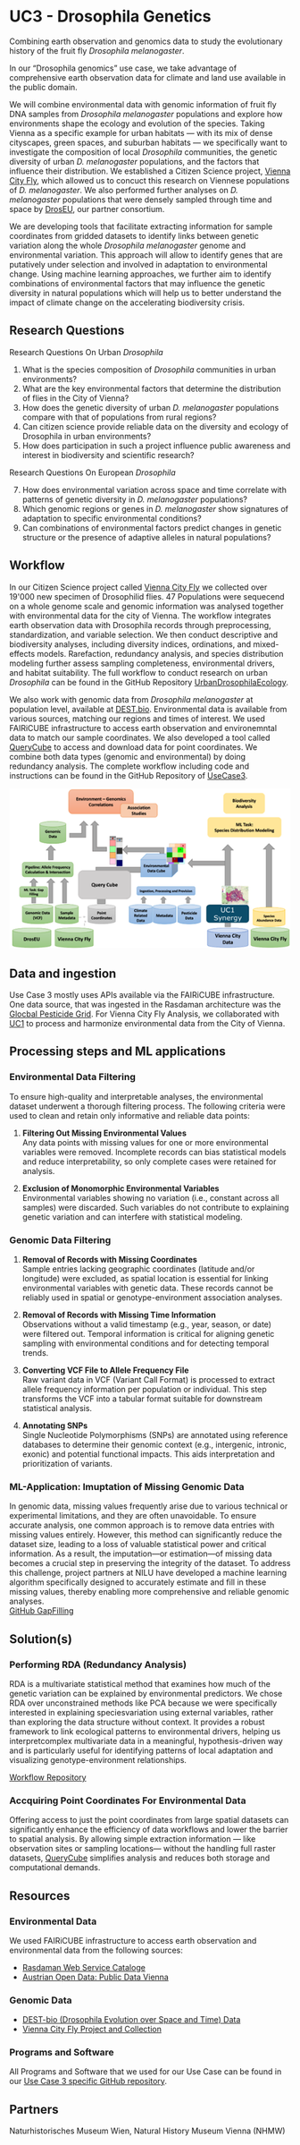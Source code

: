 # UC3 - Drosophila Genetics

Combining earth observation and genomics data to study the evolutionary history of the fruit fly <em>Drosophila melanogaster</em>.

In our “Drosophila genomics” use case, we take advantage of comprehensive earth observation data for climate and land use available in the public domain. 


We will combine environmental data with genomic information of fruit fly DNA samples from <em>Drosophila melanogaster</em> populations and explore how  environments shape the ecology and evolution of the species. Taking Vienna as a specific example for urban habitats — with its mix of dense cityscapes, green spaces, and suburban habitats — we specifically want to investigate the composition of local <em>Drosophila</em> communities, the genetic diversity of urban <em>D. melanogaster</em> populations, and the factors that influence their distribution. We established a Citizen Science project, [Vienna City Fly](https://nhmvienna.github.io/ViennaCityFly/), which allowed us to concuct this research on Viennese populations of <em>D. melanogaster</em>. We also performed further analyses on <em>D. melanogaster</em> populations that were densely sampled through time and space by [DrosEU](https://droseu.net), our partner consortium.

We are developing tools that facilitate extracting information for sample coordinates from gridded datasets to identify links between genetic variation along the whole <em>Drosophila melanogaster</em> genome and environmental variation.
This approach will allow to identify genes that are putatively under selection and involved in adaptation to environmental change. Using machine learning approaches, we further aim to identify combinations of environmental factors that may influence the genetic diversity in natural populations which will help us to better understand the impact of climate change on the accelerating biodiversity crisis.

## Research Questions 

Research Questions On Urban <em>Drosophila</em> <br>

1. What is the species composition of <em>Drosophila</em> communities in urban environments?<br>
2. What are the key environmental factors that determine the distribution of flies in the City of Vienna?<br>
3. How does the genetic diversity of urban <em>D. melanogaster</em> populations compare with that of populations from rural regions?<br>
4. Can citizen science provide reliable data on the diversity and ecology of Drosophila in urban environments?<br>
5. How does participation in such a project influence public awareness and interest in biodiversity and scientific research?<br>

Research Questions On European <em>Drosophila</em>

7. How does environmental variation across space and time correlate with patterns of genetic diversity in <em>D. melanogaster</em> populations?
8. Which genomic regions or genes in <em>D. melanogaster</em> show signatures of adaptation to specific environmental conditions?
9. Can combinations of environmental factors predict changes in genetic structure or the presence of adaptive alleles in natural populations?

## Workflow

In our Citizen Science project called [Vienna City Fly](https://nhmvienna.github.io/ViennaCityFly/) we collected over 19'000 new specimen of Drosophilid flies. 47 Populations were sequecend on a whole genome scale and genomic information was analysed together with environmental data for the city of Vienna.
The workflow integrates earth observation data with Drosophila records through preprocessing, standardization, and variable selection. We then conduct descriptive and biodiversity analyses, including diversity indices, ordinations, and mixed-effects models. Rarefaction, redundancy analysis, and species distribution modeling further assess sampling completeness, environmental drivers, and habitat suitability.
The full workflow to conduct research on urban <em>Drosophila</em> can be found in the GitHub Repository [UrbanDrosophilaEcology](https://github.com/capoony/UrbanDrosophilaEcology). 

We also work with genomic data from <em>Drosophila melanogaster</em> at population level, available at [DEST.bio](https://dest.bio/).
Environmental data is available from various sources, matching our regions and times of interest. We used FAIRiCUBE infrastructure to access earth observation and environemntal data to match our sample coordinates. We also developed a tool called [QueryCube](https://querycube.nilu.no/) to access and download data for point coordinates.
We combine both data types (genomic and environmental) by doing redundancy analysis. The complete workflow including code and instructions can be found in the GitHub Repository of [UseCase3](https://github.com/FAIRiCUBE/uc3-drosophola-genetics).

![WorkflowDiagram](docs/images/Uc3_workflow_diagram.png)

## Data and ingestion 

Use Case 3 mostly uses APIs available via the FAIRiCUBE infrastructure. One data source, that was ingested in the Rasdaman architecture was the [Glocbal Pesticide Grid](https://www.earthdata.nasa.gov/news/new-agricultural-pesticide-use-dataset-nasas-sedac).
For Vienna City Fly Analysis, we collaborated with [UC1](https://fairicube.nilu.no/uc1-urban-adaptation-to-climate-change/) to process and harmonize environmental data from the City of Vienna.


## Processing steps and ML applications

### Environmental Data Filtering
To ensure high-quality and interpretable analyses, the environmental dataset underwent a thorough filtering process. The following criteria were used to clean and retain only informative and reliable data points:


1) **Filtering Out Missing Environmental Values** <br>
Any data points with missing values for one or more environmental variables were removed. Incomplete records can bias statistical models and reduce interpretability, so only complete cases were retained for analysis.

2) **Exclusion of Monomorphic Environmental Variables** <br>
Environmental variables showing no variation (i.e., constant across all samples) were discarded. Such variables do not contribute to explaining genetic variation and can interfere with statistical modeling.

### Genomic Data Filtering

1) **Removal of Records with Missing Coordinates** <br>
Sample entries lacking geographic coordinates (latitude and/or longitude) were excluded, as spatial location is essential for linking environmental variables with genetic data. These records cannot be reliably used in spatial or genotype-environment association analyses.

2) **Removal of Records with Missing Time Information** <br>
Observations without a valid timestamp (e.g., year, season, or date) were filtered out. Temporal information is critical for aligning genetic sampling with environmental conditions and for detecting temporal trends.

3) **Converting VCF File to Allele Frequency File** <br>
Raw variant data in VCF (Variant Call Format) is processed to extract allele frequency information per population or individual. This step transforms the VCF into a tabular format suitable for downstream statistical analysis.

4) **Annotating SNPs** <br>
Single Nucleotide Polymorphisms (SNPs) are annotated using reference databases to determine their genomic context (e.g., intergenic, intronic, exonic) and potential functional impacts. This aids interpretation and prioritization of variants.

### ML-Application: Imuptation of Missing Genomic Data

In genomic data, missing values frequently arise due to various technical or experimental limitations, and they are often unavoidable. To ensure accurate analysis, one common approach is to remove data entries with missing values entirely. However, this method can significantly reduce the dataset size, leading to a loss of valuable statistical power and critical information. As a result, the imputation—or estimation—of missing data becomes a crucial step in preserving the integrity of the dataset. To address this challenge, project partners at NILU have developed a machine learning algorithm specifically designed to accurately estimate and fill in these missing values, thereby enabling more comprehensive and reliable genomic analyses. <br>
[GitHub GapFilling](https://github.com/FAIRiCUBE/uc3-drosophola-genetics/tree/main/projects/gap_filling)


## Solution(s) 


### Performing RDA (Redundancy Analysis)
RDA is a multivariate statistical method that examines how much of the genetic variation can be explained by environmental predictors. We chose RDA over unconstrained methods like PCA because we were specifically interested in explaining speciesvariation using external variables, rather than exploring the data structure without context. It provides a robust framework to link ecological patterns to environmental drivers, helping us interpretcomplex multivariate data in a meaningful, hypothesis-driven way and is particularly useful for identifying patterns of local adaptation and visualizing genotype-environment relationships.

[Workflow Repository](https://github.com/FAIRiCUBE/uc3-drosophola-genetics/tree/main/projects/LandscapeGenomicsPipeline)

### Accquiring Point Coordinates For Environmental Data
Offering  access to just the point coordinates from large spatial datasets can significantly enhance the efficiency of data workflows and lower the barrier to spatial analysis. By allowing simple extraction information — like observation sites or sampling locations— without the handling full raster datasets, [QueryCube](https://querycube.nilu.no/) simplifies analysis and reduces both storage and computational demands.


## Resources

### Environmental Data

We used FAIRiCUBE infrastructure to access earth observation and environmental data from the following sources: <br>
- [Rasdaman Web Service Cataloge](https://fairicube.rasdaman.com/rasdaman/ows#/services)<br>
- [Austrian Open Data: Public Data Vienna](https://www.data.gv.at/)

### Genomic Data

- [DEST-bio (Drosophila Evolution over Space and Time) Data](https://dest.bio/)
- [Vienna City Fly Project and Collection](https://nhmvienna.github.io/ViennaCityFly/)
 

### Programs and Software

All Programs and Software that we used for our Use Case can be found in our [Use Case 3 specific GitHub repository](https://github.com/FAIRiCUBE/uc3-drosophola-genetics). 

## Partners

Naturhistorisches Museum Wien, Natural History Museum Vienna (NHMW)
